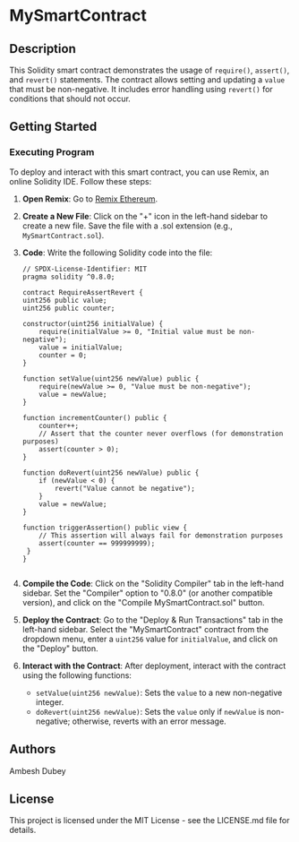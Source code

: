 # MySmartContract

## Description
This Solidity smart contract demonstrates the usage of `require()`, `assert()`, and `revert()` statements. The contract allows setting and updating a `value` that must be non-negative. It includes error handling using `revert()` for conditions that should not occur.

## Getting Started
### Executing Program
To deploy and interact with this smart contract, you can use Remix, an online Solidity IDE. Follow these steps:

1. **Open Remix**: Go to [Remix Ethereum](https://remix.ethereum.org/).

2. **Create a New File**: Click on the "+" icon in the left-hand sidebar to create a new file. Save the file with a .sol extension (e.g., `MySmartContract.sol`).

3. **Code**: Write the following Solidity code into the file:

    ```solidity
    // SPDX-License-Identifier: MIT
    pragma solidity ^0.8.0;

   contract RequireAssertRevert {
    uint256 public value;
    uint256 public counter;

    constructor(uint256 initialValue) {
        require(initialValue >= 0, "Initial value must be non-negative");
        value = initialValue;
        counter = 0;
    }

    function setValue(uint256 newValue) public {
        require(newValue >= 0, "Value must be non-negative");
        value = newValue;
    }

    function incrementCounter() public {
        counter++;
        // Assert that the counter never overflows (for demonstration purposes)
        assert(counter > 0);
    }

    function doRevert(uint256 newValue) public {
        if (newValue < 0) {
            revert("Value cannot be negative");
        }
        value = newValue;
    }

    function triggerAssertion() public view {
        // This assertion will always fail for demonstration purposes
        assert(counter == 999999999);
     }
    }


4. **Compile the Code**: Click on the "Solidity Compiler" tab in the left-hand sidebar. Set the "Compiler" option to "0.8.0" (or another compatible version), and click on the "Compile MySmartContract.sol" button.

5. **Deploy the Contract**: Go to the "Deploy & Run Transactions" tab in the left-hand sidebar. Select the "MySmartContract" contract from the dropdown menu, enter a `uint256` value for `initialValue`, and click on the "Deploy" button.

6. **Interact with the Contract**: After deployment, interact with the contract using the following functions:
   - `setValue(uint256 newValue)`: Sets the `value` to a new non-negative integer.
   - `doRevert(uint256 newValue)`: Sets the `value` only if `newValue` is non-negative; otherwise, reverts with an error message.

## Authors
Ambesh Dubey

## License
This project is licensed under the MIT License - see the LICENSE.md file for details.
